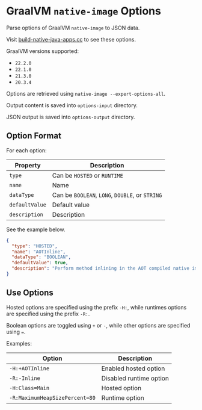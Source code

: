 # GraalVM `native-image` Options

Parse options of GraalVM `native-image` to JSON data.

Visit [build-native-java-apps.cc](https://build-native-java-apps.cc/references/expert-options/) to see these options.
 
GraalVM versions supported:

* `22.2.0`
* `22.1.0`
* `21.3.0`
* `20.3.4`

Options are retrieved using `native-image --expert-options-all`.

Output content is saved into `options-input` directory.

JSON output is saved into `options-output` directory.

## Option Format

For each option:

| Property       | Description                                     |
|----------------|-------------------------------------------------|
| `type`         | Can be `HOSTED` or `RUNTIME`                    |
| `name`         | Name                                            |
| `dataType`     | Can be `BOOLEAN`, `LONG`, `DOUBLE`, or `STRING` |
| `defaultValue` | Default value                                   |
| `description`  | Description                                     |

See the example below.

```json
{
  "type": "HOSTED",
  "name": "AOTInline",
  "dataType": "BOOLEAN",
  "defaultValue": true,
  "description": "Perform method inlining in the AOT compiled native image."
}
```

## Use Options

Hosted options are specified using the prefix `-H:`, while runtimes options are specified using the
prefix `-R:`.

Boolean options are toggled using `+` or `-`, while other options are specified using `=`.

Examples:

| Option                         | Description             |
|--------------------------------|-------------------------|
| `-H:+AOTInline`                | Enabled hosted option   |
| `-R:-Inline`                   | Disabled runtime option |
| `-H:Class=Main`                | Hosted option           |
| `-R:MaximumHeapSizePercent=80` | Runtime option          |

